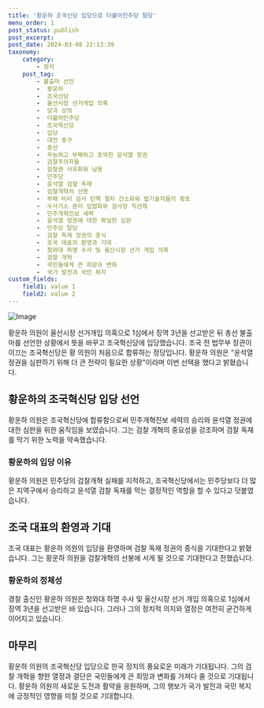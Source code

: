 ```yaml
---
title: '황운하 조국신당 입당으로 더불어민주당 탈당'
menu_order: 1
post_status: publish
post_excerpt: 
post_date: 2024-03-08 22:13:39
taxonomy:
    category:
        - 정치
    post_tag:
        - 불출마 선언
        -  황운하
        -  조국신당
        -  울산시장 선거개입 의혹
        -  당과 상의
        -  더불어민주당
        -  조국혁신당
        -  입당
        -  대전 중구
        -  총선
        -  무능하고 부패하고 포악한 윤석열 정권
        -  검찰주의자들
        -  검찰권 사유화와 남용
        -  민주당
        -  윤석열 검찰 독재
        -  검찰개혁의 선봉
        -  부패 비리 검사 탄핵 절차 간소화와 법기술자들의 횡포
        -  수사기소 분리 입법화와 검사장 직선제
        -  민주개혁진보 세력
        -  윤석열 정권에 대한 확실한 심판
        -  민주당 탈당
        -  검찰 독재 정권의 종식
        -  조국 대표의 환영과 기대
        -  청와대 하명 수사 및 울산시장 선거 개입 의혹
        -  검찰 개혁
        -  국민들에게 큰 희망과 변화
        -  국가 발전과 국민 복지
custom_fields:
    field1: value 1
    field2: value 2
---
```


![Image](https://imgnews.pstatic.net/image/437/2024/03/08/0000382944_001_20240308113401499.jpg?type=w647)

황운하 의원이 울산시장 선거개입 의혹으로 1심에서 징역 3년을 선고받은 뒤 총선 불출마를 선언한 상황에서 뜻을 바꾸고 조국혁신당에 입당했습니다. 조국 전 법무부 장관이 이끄는 조국혁신당은 황 의원이 처음으로 합류하는 정당입니다. 황운하 의원은 "윤석열 정권을 심판하기 위해 더 큰 전략이 필요한 상황"이라며 이번 선택을 했다고 밝혔습니다.
## 황운하의 조국혁신당 입당 선언
황운하 의원은 조국혁신당에 합류함으로써 민주개혁진보 세력의 승리와 윤석열 정권에 대한 심판을 위한 움직임을 보였습니다. 그는 검찰 개혁의 중요성을 강조하며 검찰 독재를 막기 위한 노력을 약속했습니다. 
### 황운하의 입당 이유
황운하 의원은 민주당의 검찰개혁 실패를 지적하고, 조국혁신당에서는 민주당보다 더 많은 지역구에서 승리하고 윤석열 검찰 독재를 막는 결정적인 역할을 할 수 있다고 덧붙였습니다.
## 조국 대표의 환영과 기대
조국 대표는 황운하 의원의 입당을 환영하며 검찰 독재 정권의 종식을 기대한다고 밝혔습니다. 그는 황운하 의원을 검찰개혁의 선봉에 서게 될 것으로 기대한다고 전했습니다.
### 황운하의 정체성
경찰 출신인 황운하 의원은 청와대 하명 수사 및 울산시장 선거 개입 의혹으로 1심에서 징역 3년을 선고받은 바 있습니다. 그러나 그의 정치적 의지와 열정은 여전히 굳건하게 이어지고 있습니다.
## 마무리
황운하 의원의 조국혁신당 입당으로 한국 정치의 풍요로운 미래가 기대됩니다. 그의 검찰 개혁을 향한 열정과 결단은 국민들에게 큰 희망과 변화를 가져다 줄 것으로 기대됩니다. 황운하 의원의 새로운 도전과 활약을 응원하며, 그의 행보가 국가 발전과 국민 복지에 긍정적인 영향을 미칠 것으로 기대합니다.
